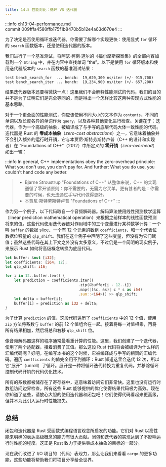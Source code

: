 ```yaml
---
title: 14.5 性能对比：循环 VS 迭代器
---
```


:::info
[ch13-04-performance.md](https://github.com/rust-lang/book/blob/main/src/ch13-04-performance.md)
<br>
commit 009fffa4580ffb175f1b8470b5b12e4a63d670e4
:::

为了决定是否使用循环或迭代器，你需要了解哪个实现更快：使用显式 `for` 循环的 `search` 函数版本，还是使用迭代器的版本。

我们进行了一个基准测试，将阿瑟·柯南·道尔的《福尔摩斯探案集》的全部内容加载到一个 `String` 中，并在内容中查找单词 “the”。以下是使用 `for` 循环版本和使用迭代器版本的 `search` 函数的基准测试结果：

```text
test bench_search_for  ... bench:  19,620,300 ns/iter (+/- 915,700)
test bench_search_iter ... bench:  19,234,900 ns/iter (+/- 657,200)
```

结果迭代器版本还要稍微快一点！这里我们不会解释性能测试的代码，我们的目的并不是为了证明它们是完全等同的，而是得出一个怎样比较这两种实现方式性能的基本思路。

对于一个更全面的性能测试，你应该使用不同大小的文本作为 `contents`，不同的单词以及长度各异的单词作为 `query`，以及各种其他变化进行检查。关键在于：迭代器，作为一个高级的抽象，被编译成了与手写的底层代码大体一致性能的代码。迭代器是 Rust 的 **零成本抽象**（*zero-cost abstractions*）之一，它意味着抽象并不会引入额外的运行时开销，它与本贾尼·斯特劳斯特卢普（C++ 的设计和实现者）在 “Foundations of C++”（2012）中所定义的 **零开销**（*zero-overhead*）如出一辙：

:::info
In general, C++ implementations obey the zero-overhead principle: What you don't use, you don't pay for. And further: What you do use, you couldn't hand code any better.
>- Bjarne Stroustrup "Foundations of C++"
>从整体来说，C++ 的实现遵循了零开销原则：你不需要的，无需为它买单。更有甚者的是：你需要的时候，也无法通过手写代码做得更好。
>- 本贾尼·斯特劳斯特卢普 "Foundations of C++"
:::

作为另一个例子，以下代码取自一个音频解码器。解码算法使用线性预测数学运算（linear prediction mathematical operation）来根据之前样本的线性函数预测将来的值。这些代码使用迭代器链对作用域中的三个变量进行某种数学计算：一个叫 `buffer` 的数据 slice、一个有 12 个元素的数组 `coefficients`、和一个代表位数据位移量的 `qlp_shift`。我们在这个例子中声明了这些变量，但没有为它们赋值；虽然这些代码在其上下文之外没有太多意义，不过仍是一个简明的现实例子，来展示 Rust 如何将高级概念转换为底层代码。

```rust
let buffer: &mut [i32];
let coefficients: [i64; 12];
let qlp_shift: i16;

for i in 12..buffer.len() {
    let prediction = coefficients.iter()
                                 .zip(&buffer[i - 12..i])
                                 .map(|(&c, &s)| c * s as i64)
                                 .sum::<i64>() >> qlp_shift;
    let delta = buffer[i];
    buffer[i] = prediction as i32 + delta;
}
```

为了计算 `prediction` 的值，这段代码遍历了 `coefficients` 中的 12 个值，使用 `zip` 方法将系数与 `buffer` 的前 12 个值组合在一起。接着将每一对值相乘，再将所有结果相加，然后将总和右移 `qlp_shift` 位。

像音频解码器这样的程序通常最看重计算的性能。这里，我们创建了一个迭代器，使用了两个适配器，接着消费了其值。那么这段 Rust 代码将会被编译为什么样的汇编代码呢？好吧，在编写本书的这个时候，它被编译成与手写的相同的汇编代码。遍历 `coefficients` 的值完全用不到循环：Rust 知道这里会迭代 12 次，所以它“展开”（unroll）了循环。展开是一种将循环迭代转换为重复代码，并移除循环控制代码开销的代码优化技术。

所有的系数都被储存在了寄存器中，这意味着访问它们非常快。这里也没有运行时数组访问边界检查。所有这些 Rust 能够提供的优化使得结果代码极为高效。现在你知道了这些，请放心大胆的使用迭代器和闭包吧！它们使得代码看起来更高级，但并不为此引入运行时性能损失。

## 总结

闭包和迭代器是 Rust 受函数式编程语言观念所启发的功能。它们对 Rust 以高性能来明确的表达高级概念的能力有很大贡献。闭包和迭代器的实现达到了不影响运行时性能的程度。这正是 Rust 致力于提供零成本抽象的目标的一部分。

现在我们改进了 I/O 项目的（代码）表现力，那么让我们来看看 `cargo` 的更多功能，这些功能将帮助我们将项目分享给全世界。
